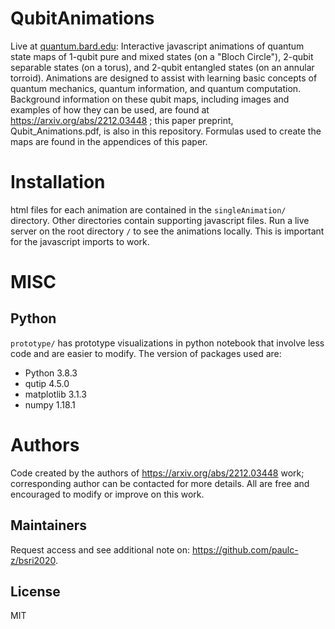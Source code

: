 # QubitAnimations
Live at [quantum.bard.edu](http://quantum.bard.edu): Interactive javascript animations of quantum state maps of 1-qubit pure and mixed states (on a "Bloch Circle"), 2-qubit separable states (on a torus), and 2-qubit entangled states (on an annular torroid).
Animations are designed to assist with learning basic concepts of quantum mechanics, quantum information, and quantum computation.
Background information on these qubit maps, including images and examples of how they can be used, are found at https://arxiv.org/abs/2212.03448 ; this paper preprint, Qubit_Animations.pdf, is also in this repository.  Formulas used to create the maps are found in the appendices of this paper. 

# Installation
html files for each animation are contained in the `singleAnimation/` directory.  Other directories contain supporting javascript files. Run a live server on the root directory `/` to see the animations locally. This is important for the javascript imports to work.


# MISC 

## Python
`prototype/` has prototype visualizations in python notebook that involve less code and are easier to modify. The version of packages used are:
- Python 3.8.3
- qutip 4.5.0
- matplotlib 3.1.3
- numpy 1.18.1

# Authors
Code created by the authors of https://arxiv.org/abs/2212.03448 work; corresponding author can be contacted for more details.  All are free and encouraged to modify or improve on this work.

## Maintainers 
Request access and see additional note on: https://github.com/paulc-z/bsri2020.

## License
MIT
